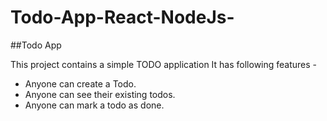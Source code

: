# Todo-App-React-NodeJs-
##Todo App

This project contains a simple TODO application 
It has following features - 
- Anyone can create a Todo.
- Anyone can see their existing todos.
- Anyone can mark a todo as done.
